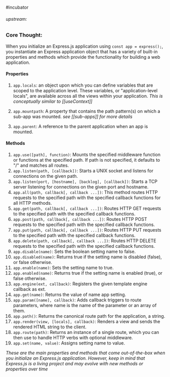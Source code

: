 #incubator 
###### upstream: 

### Core Thought: 

When you initialize an Express.js application using `const app = express();`, you instantiate an Express application object that has a variety of built-in properties and methods which provide the functionality for building a web application. 

#### Properties

1. `app.locals`: an object upon which you can define variables that are scoped to the application level. These variables, or "application-level locals", are available across all the views within your application. *This is conceptually similar to [[useContext]]* 

2. `app.mountpath`: A property that contains the path pattern(s) on which a sub-app was mounted. *see [[sub-apps]] for more details*

3. `app.parent`: A reference to the parent application when an app is mounted. 

#### Methods

1. `app.use([path], function)`: Mounts the specified middleware function or functions at the specified path. If path is not specified, it defaults to "/" and matches all routes.
2. `app.listen(path, [callback])`: Starts a UNIX socket and listens for connections on the given path.
3. `app.listen(port, [hostname], [backlog], [callback])`: Starts a TCP server listening for connections on the given port and hostname.
4. `app.all(path, callback[, callback ...])`: This method routes HTTP requests to the specified path with the specified callback functions for all HTTP methods.
5. `app.get(path, callback[, callback ...])`: Routes HTTP GET requests to the specified path with the specified callback functions.
6. `app.post(path, callback[, callback ...])`: Routes HTTP POST requests to the specified path with the specified callback functions.
7. `app.put(path, callback[, callback ...])`: Routes HTTP PUT requests to the specified path with the specified callback functions.
8. `app.delete(path, callback[, callback ...])`: Routes HTTP DELETE requests to the specified path with the specified callback functions.
9. `app.disable(name)`: Sets the boolean setting name to false.
10. `app.disabled(name)`: Returns true if the setting name is disabled (false), or false otherwise.
11. `app.enable(name)`: Sets the setting name to true.
12. `app.enabled(name)`: Returns true if the setting name is enabled (true), or false otherwise.
13. `app.engine(ext, callback)`: Registers the given template engine callback as ext.
14. `app.get(name)`: Returns the value of name app setting.
15. `app.param([name], callback)`: Adds callback triggers to route parameters, where name is the name of the parameter or an array of them.
16. `app.path()`: Returns the canonical route path for the application, a string.
17. `app.render(view, [locals], callback)`: Renders a view and sends the rendered HTML string to the client.
18. `app.route(path)`: Returns an instance of a single route, which you can then use to handle HTTP verbs with optional middleware.
19. `app.set(name, value)`: Assigns setting name to value.

*These are the main properties and methods that come out-of-the-box when you initialize an Express.js application. However, keep in mind that Express.js is a living project and may evolve with new methods or properties over time*
